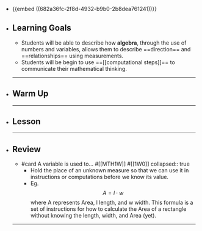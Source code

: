 - {{embed ((682a36fc-2f8d-4932-b9b0-2b8dea761241))}}
- ## Learning Goals
	- Students will be able to describe how **algebra**, through the use of numbers and variables, allows them to describe ==direction== and ==relationships== using measurements.
	- Students will be begin to use ==[[computational steps]]== to communicate their mathematical thinking.
	- ---
- ## Warm Up
	- ---
- ## Lesson
	- ---
- ## Review
	- #card A variable is used to... #[[MTH1W]] #[[1W0]]
	  collapsed:: true
		- Hold the place of an unknown measure so that we can use it in instructions or computations before we know its value.
		- Eg. $$ A=l\cdot w $$ where A represents Area, l length, and w width. This formula is a set of instructions for how to calculate the Area of a rectangle without knowing the length, width, and Area (yet).
	- ---